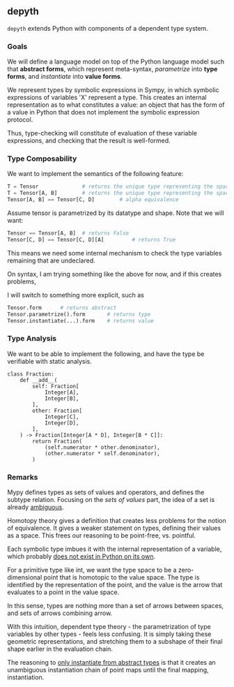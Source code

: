 ## depyth

`depyth` extends Python with components of a dependent type system.

### Goals

We will define a language model on top of the Python language model such that **abstract forms**,
which represent meta-syntax, *parametrize* into **type forms**, and *instantiate* into **value forms**.

We represent types by symbolic expressions in Sympy, in which symbolic expressions of variables 'X'
represent a type. This creates an internal representation as to what constitutes a value: an object
that has the form of a value in Python that does not implement the symbolic expression protocol.

Thus, type-checking will constitute of evaluation of these variable expressions, and checking that the result is
well-formed.

### Type Composability

We want to implement the semantics of the following feature:

```python
T = Tensor              # returns the unique type representing the space of all tensors
T = Tensor[A, B]        # returns the unique type representing the space of all 2-D tensors (matrices)
Tensor[A, B] == Tensor[C, D]        # alpha equivalence
```

Assume tensor is parametrized by its datatype and shape. Note that we will want:

```python
Tensor == Tensor[A, B]  # returns False
Tensor[C, D] == Tensor[C, D][A]         # returns True
```

This means we need some internal mechanism to check
the type variables remaining that are undeclared.

On syntax, I am trying something like the above for now, and if this creates problems,

I will switch to something more explicit, such as 

```python
Tensor.form      # returns abstract
Tensor.parametrize().form       # returns type
Tensor.instantiate(...).form    # returns value
```


### Type Analysis

We want to be able to implement the following, and have the type be verifiable with static analysis.

```
class Fraction:
    def __add__(
        self: Fraction[
            Integer[A],
            Integer[B],
        ],
        other: Fraction[
            Integer[C],
            Integer[D],
        ],
    ) -> Fraction[Integer[A * D], Integer[B * C]]:
        return Fraction(
            (self.numerator * other.denominator),
            (other.numerator * self.denominator),
        )
```

### Remarks

Mypy defines types as sets of values and operators, and defines the subtype relation. Focusing on the *sets of values* part, the idea of a set is already [ambiguous](https://plato.stanford.edu/entries/logic-intuitionistic/).

Homotopy theory gives a definition that creates less problems for the notion of equivalence. It gives a weaker statement on types,
defining their values as a space. This frees our reasoning to be point-free, vs. pointful.

Each symbolic type imbues it with the internal representation of a variable, which probably [does not exist in Python on its own](https://existentialtype.wordpress.com/2013/07/22/there-is-such-a-thing-as-a-declarative-language/).

For a primitive type like int, we want the type space to be a zero-dimensional point that is homotopic to the value space. The type is identified by the representation of the point,
and the value is the arrow that evaluates to a point in the value space.

In this sense, types are nothing more than a set of arrows between spaces, and sets of arrows combining arrow.

With this intuition, dependent type theory - the parametrization of type variables by other types - feels less confusing. It is simply taking these geometric representations, and stretching them to a subshape of their final shape earlier in the evaluation chain.

The reasoning to [only instantiate from abstract types](.https://docs.julialang.org/en/v1/manual/types/) is that it creates an unambiguous instantiation chain of point maps until the final mapping, instantiation.


